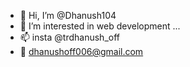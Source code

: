 - 👋 Hi, I’m @Dhanush104
- 👀 I’m interested in web development ...
- 📫 insta @trdhanush_off
- 📧 dhanushoff006@gmail.com

<!---
Dhanush104/Dhanush104 is a ✨ special ✨ repository because its `README.md` (this file) appears on your GitHub profile.
You can click the Preview link to take a look at your changes.
--->
